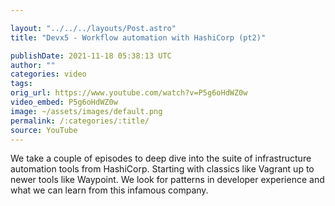 ```yaml
---

layout: "../../../layouts/Post.astro"
title: "Devx5 - Workflow automation with HashiCorp (pt2)"

publishDate: 2021-11-18 05:38:13 UTC
author: ""
categories: video
tags: 
orig_url: https://www.youtube.com/watch?v=P5g6oHdWZ0w
video_embed: P5g6oHdWZ0w
image: ~/assets/images/default.png
permalink: /:categories/:title/
source: YouTube
---
```

We take a couple of episodes to deep dive into the suite of infrastructure automation tools from HashiCorp. Starting with classics like Vagrant up to newer tools like Waypoint. We look for patterns in developer experience and what we can learn from this infamous company.